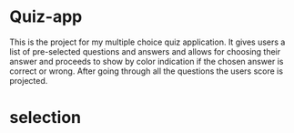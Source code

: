 # Quiz-app
This is the project for my multiple choice quiz application.
It gives users a list of pre-selected questions and answers and allows for choosing their answer and proceeds to show by color indication if the chosen answer is correct or wrong.
After going through all the questions the users score is projected.
# selection 
